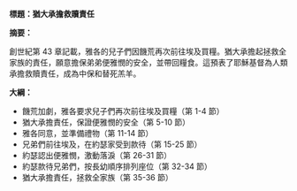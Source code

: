 **標題：猶大承擔救贖責任**

**摘要：**

創世紀第 43 章記載，雅各的兒子們因饑荒再次前往埃及買糧。猶大承擔起拯救全家族的責任，願意擔保弟弟便雅憫的安全，並帶回糧食。這預表了耶穌基督為人類承擔救贖責任，成為中保和替死羔羊。

**大綱：**

* 饑荒加劇，雅各要求兒子們再次前往埃及買糧（第 1-4 節）
* 猶大承擔責任，保證便雅憫的安全（第 5-10 節）
* 雅各同意，並準備禮物（第 11-14 節）
* 兄弟們前往埃及，在約瑟家受到款待（第 15-25 節）
* 約瑟認出便雅憫，激動落淚（第 26-31 節）
* 約瑟款待兄弟們，按長幼順序排列座位（第 32-34 節）
* 猶大承擔責任，拯救全家族（第 35-36 節）